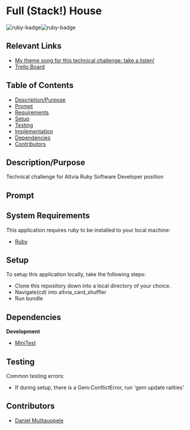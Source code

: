 # Full (Stack!) House

<img src="https://img.shields.io/badge/ruby-v2.6.6-red" title="ruby-badge"><img src="https://img.shields.io/badge/rails-6.1.3-yellow" title="ruby-badge">

## Relevant Links
* [My theme song for this technical challenge: take a listen!](https://www.youtube.com/watch?v=9wrmm-PL36o)
* [Trello Board](https://trello.com/b/r1uKJ90v/altvia-technical-challenge)


## Table of Contents

* [Description/Purpose](#descriptionpurpose)
* [Prompt](#prompt)
* [Requirements](#system-requirements)
* [Setup](#setup)
* [Testing](#testing)
* [Implementation](#implementation)
* [Dependencies](#dependencies)
* [Contributors](#contributors)

## Description/Purpose

Technical challenge for Altvia Ruby Software Developer position

## Prompt

## System Requirements

This application requires ruby to be installed to your local
machine:

* [Ruby](https://www.ruby-lang.org/en/)

## Setup

To setup this application locally, take the following steps:

* Clone this repository down into a local directory of your choice.
* Navigate(cd) into altvia_card_shuffler
* Run bundle

## Dependencies

**Development**

* [MiniTest](https://github.com/seattlerb/minitest)

## Testing

Common testing errors:

* If during setup, there is a Gem:ConflictError, run 'gem update railties'

## Contributors

* [Daniel Mulitauopele](https://github.com/DanielMulitauopele)
